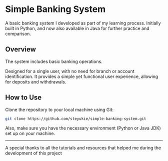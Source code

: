 
# Simple Banking System

A basic banking system I developed as part of my learning process. Initially built in Python, and now also available in Java for further practice and comparison.

## Overview
The system includes basic banking operations.

Designed for a single user, with no need for branch or account identification. It provides a simple yet functional user experience, allowing for deposits and withdrawals.

## How to Use
Clone the repository to your local machine using Git:
```bash
git clone https://github.com/steyukie/simple-banking-system.git
```
Also, make sure you have the necessary environment (Python or Java JDK) set up on your machine.

---

A special thanks to all the tutorials and resources that helped me during the development of this project
